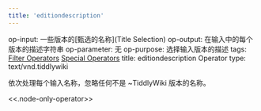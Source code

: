 ```yaml
---
title: 'editiondescription'
---
```


op-input: 一些版本的[甄选的名称](Title Selection)
op-output: 在输入中的每个版本的描述字符串
op-parameter: 无
op-purpose: 选择输入版本的描述
tags: [Filter Operators](#Filter%20Operators) [Special Operators](#Special%20Operators)
title: editiondescription Operator
type: text/vnd.tiddlywiki

依次处理每个输入名称，忽略任何不是 ~TiddlyWiki 版本的名称。

<<.node-only-operator>>
